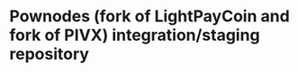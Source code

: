 Pownodes (fork of LightPayCoin and fork of PIVX) integration/staging repository
======================================
